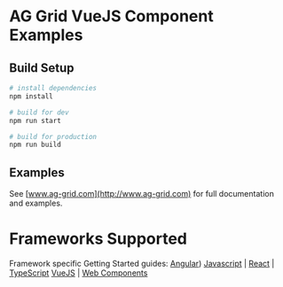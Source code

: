 AG Grid VueJS Component Examples
===================

## Build Setup

``` bash
# install dependencies
npm install

# build for dev 
npm run start 

# build for production 
npm run build
```

## Examples

See [www.ag-grid.com](http://www.ag-grid.com) for full documentation and examples.

Frameworks Supported
====================
Framework specific Getting Started guides:
[Angular](https://www.ag-grid.com/angular-grid/))
[Javascript](https://www.ag-grid.com/javascript-grid/) | [React](https://www.ag-grid.com/react-grid/)
| [TypeScript](https://www.ag-grid.com/ag-grid-typescript-webpack-2/)
[VueJS](https://www.ag-grid.com/vuejs-grid/) | [Web Components](https://www.ag-grid.com/best-web-component-data-grid/)
